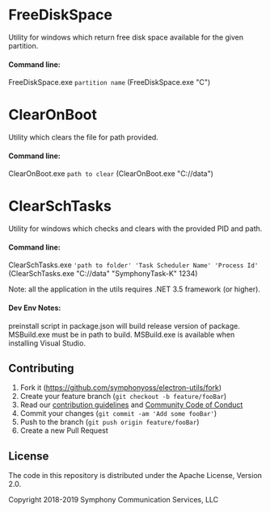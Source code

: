 # FreeDiskSpace
Utility for windows which return free disk space available for the given partition.

#### Command line: 
FreeDiskSpace.exe `partition name` (FreeDiskSpace.exe "C")

# ClearOnBoot
Utility which clears the file for path provided.

#### Command line:
ClearOnBoot.exe `path to clear` (ClearOnBoot.exe "C://data")

# ClearSchTasks
Utility for windows which checks and clears with the provided PID and path.

#### Command line:
ClearSchTasks.exe `'path to folder' 'Task Scheduler Name' 'Process Id'` (ClearSchTasks.exe "C://data" "SymphonyTask-K" 1234)


Note: all the application in the utils requires .NET 3.5 framework (or higher).

#### Dev Env Notes:
preinstall script in package.json will build release version of package.  MSBuild.exe must be in path to build.  MSBuild.exe is available when installing Visual Studio.

## Contributing

1. Fork it (<https://github.com/symphonyoss/electron-utils/fork>)
2. Create your feature branch (`git checkout -b feature/fooBar`)
3. Read our [contribution guidelines](.github/CONTRIBUTING.md) and [Community Code of Conduct](https://www.finos.org/code-of-conduct)
4. Commit your changes (`git commit -am 'Add some fooBar'`)
5. Push to the branch (`git push origin feature/fooBar`)
6. Create a new Pull Request

## License
The code in this repository is distributed under the Apache License, Version 2.0.

Copyright 2018-2019 Symphony Communication Services, LLC
